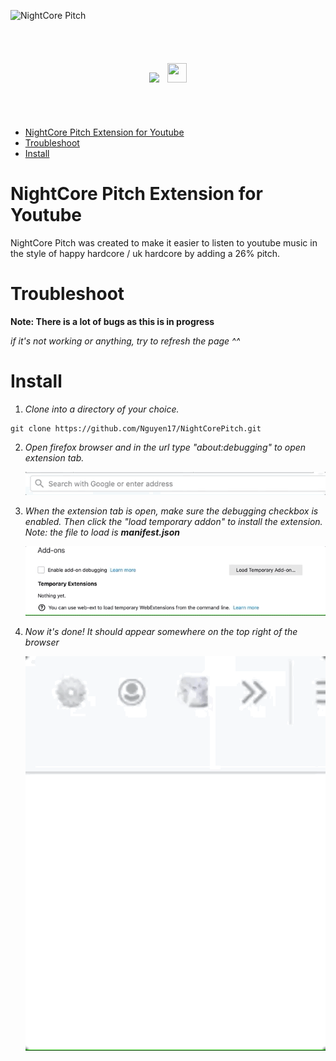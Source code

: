 ![NightCore Pitch](https://user-images.githubusercontent.com/17789092/60771603-6cf8ce00-a09f-11e9-8011-c2c0798a5c9b.png)

<center>
<div style="text-align:center; padding: 40px;">
<p align="center">
<img src="https://img.shields.io/github/languages/code-size/nguyen17/NightCorePitch.svg?color=%23C686DE&style=for-the-badge" />
<img src="https://design.firefox.com/product-identity/firefox/firefox/firefox-logo.png" width="31" height="31" style="padding-left: 10px"/></p>

</div>
</center>

- [NightCore Pitch Extension for Youtube](#NightCore-Pitch-Extension-for-Youtube)
- [Troubleshoot](#Troubleshoot)
- [Install](#Install)

# NightCore Pitch Extension for Youtube

NightCore Pitch was created to make it easier to listen to youtube music in the style of happy hardcore / uk hardcore by adding a 26% pitch.

# Troubleshoot

**Note: There is a lot of bugs as this is in progress**

_if it's not working or anything, try to refresh the page ^^_

# Install

1. *Clone into a directory of your choice.*

```
git clone https://github.com/Nguyen17/NightCorePitch.git
```

2. _Open firefox browser and in the url type "about:debugging" to open extension tab._

   ![](step0.gif)

3. _When the extension tab is open, make sure the debugging checkbox is enabled. Then click the "load temporary addon" to install the extension. Note: the file to load is <strong>manifest.json</strong>_

   ![](step1.gif)

4. _Now it's done! It should appear somewhere on the top right of the browser_

   ![](step2.gif)
